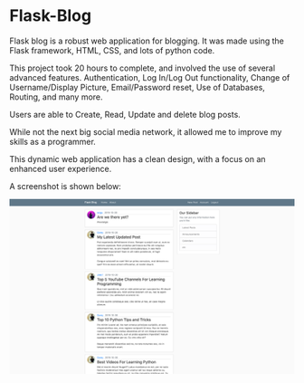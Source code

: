 # Flask-Blog

Flask blog is a robust web application for blogging. It was made using the Flask framework, HTML, CSS, and lots of python code.

This project took 20 hours to complete, and involved the use of several advanced features. Authentication, Log In/Log Out functionality, Change of Username/Display Picture, Email/Password reset, Use of Databases, Routing, and many more. 

Users are able to Create, Read, Update and delete blog posts. 

While not the next big social media network, it allowed me to improve my skills as a programmer. 

This dynamic web application has a clean design, with a focus on an enhanced user experience.

A screenshot is shown below:

![alt text](https://raw.githubusercontent.com/recreatesuccess/Flask-Blog/master/FlaskBlogScreen.png)
